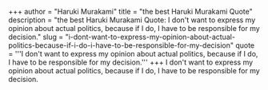 +++
author = "Haruki Murakami"
title = "the best Haruki Murakami Quote"
description = "the best Haruki Murakami Quote: I don't want to express my opinion about actual politics, because if I do, I have to be responsible for my decision."
slug = "i-dont-want-to-express-my-opinion-about-actual-politics-because-if-i-do-i-have-to-be-responsible-for-my-decision"
quote = '''I don't want to express my opinion about actual politics, because if I do, I have to be responsible for my decision.'''
+++
I don't want to express my opinion about actual politics, because if I do, I have to be responsible for my decision.

